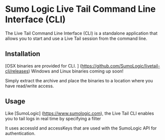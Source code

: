 # Sumo Logic Live Tail Command Line Interface (CLI)

The Live Tail Command Line Interface (CLI) is a standalone application that allows you to start and use a Live Tail session from the command line. 

## Installation

[OSX binaries are provided for CLI. ] (https://github.com/SumoLogic/livetail-cli/releases)
Windows and Linux binaries coming up soon!

Simply extract the archive and place the binaries to a location where you have read/write access. 

## Usage

Like [SumoLogic] (https://www.sumologic.com), the Live Tail CLI enables you to tail logs in real time by specifying a filter

It uses accessId and accessKeys that are used with the SumoLogic API for authentication. 
